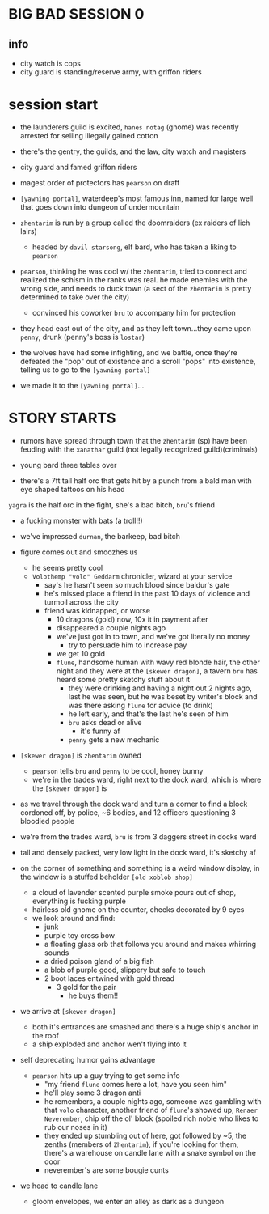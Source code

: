 # BIG BAD SESSION 0

## info
- city watch is cops
- city guard is standing/reserve army, with griffon riders


# session start
- the launderers guild is excited, `hanes notag` (gnome) was recently arrested for selling illegally gained cotton
- there's the gentry, the guilds, and the law, city watch and magisters
- city guard and famed griffon riders
- magest order of protectors has `pearson` on draft


- `[yawning portal]`, waterdeep's most famous inn, named for large well that goes down into dungeon of undermountain

- `zhentarim` is run by a group called the doomraiders (ex raiders of lich lairs)
    - headed by `davil starsong`, elf bard, who has taken a liking to `pearson`

- `pearson`, thinking he was cool w/ the `zhentarim`, tried to connect and realized the schism in the ranks was real. he made enemies with the wrong side, and needs to duck town (a sect of the `zhentarim` is pretty determined to take over the city)
    - convinced his coworker `bru` to accompany him for protection

- they head east out of the city, and as they left town...they came upon `penny`, drunk (penny's boss is `lostar`)

- the wolves have had some infighting, and we battle, once they're defeated the "pop" out of existence and a scroll "pops" into existence, telling us to go to the `[yawning portal]`

- we made it to the `[yawning portal]`...

# STORY STARTS
- rumors have spread through town that the `zhentarim` (sp) have been feuding with the `xanathar` guild (not legally recognized guild)(criminals)

- young bard three tables over
- there's a 7ft tall half orc that gets hit by a punch from a bald man with eye shaped tattoos on his head

`yagra` is the half orc in the fight, she's a bad bitch, `bru`'s friend

- a fucking monster with bats (a troll!!)

- we've impressed `durnan`, the barkeep, bad bitch

- figure comes out and smoozhes us
    - he seems pretty cool
    - `Volothemp "volo" Geddarm` chronicler, wizard at your service
        - say's he hasn't seen so much blood since baldur's gate
        - he's missed place a friend in the past 10 days of violence and turmoil across the city
        - friend was kidnapped, or worse
            - 10 dragons (gold) now, 10x it in payment after
            - disappeared a couple nights ago
            - we've just got in to town, and we've got literally no money
                - try to persuade him to increase pay
            - we get 10 gold
            - `flune`, handsome human with wavy red blonde hair, the other night and they were at the `[skewer dragon]`, a tavern `bru` has heard some pretty sketchy stuff about it
                - they were drinking and having a night out 2 nights ago, last he was seen, but he was beset by writer's block and was there asking `flune` for advice (to drink)
                - he left early, and that's the last he's seen of him
                - `bru` asks dead or alive
                    - it's funny af
                - `penny` gets a new mechanic

- `[skewer dragon]` is `zhentarim` owned
    - `pearson` tells `bru` and `penny` to be cool, honey bunny
    - we're in the trades ward, right next to the dock ward, which is where the `[skewer dragon]` is

- as we travel through the dock ward and turn a corner to find a block cordoned off, by police, ~6 bodies, and 12 officers questioning 3 bloodied people
- we're from the trades ward, `bru` is from 3 daggers street in docks ward
- tall and densely packed, very low light in the dock ward, it's sketchy af
- on the corner of something and something is a weird window display, in the window is a stuffed beholder `[old xoblob shop]`
    - a cloud of lavender scented purple smoke pours out of shop, everything is fucking purple
    - hairless old gnome on the counter, cheeks decorated by 9 eyes
    - we look around and find:
        - junk
        - purple toy cross bow
        - a floating glass orb that follows you around and makes whirring sounds
        - a dried poison gland of a big fish
        - a blob of purple good, slippery but safe to touch
        - 2 boot laces entwined with gold thread
            - 3 gold for the pair
                - he buys them!!
- we arrive at `[skewer dragon]`
    - both it's entrances are smashed and there's a huge ship's anchor in the roof 
    - a ship exploded and anchor wen't flying into it
- self deprecating humor gains advantage
    - `pearson` hits up a guy trying to get some info
        - "my friend `flune` comes here a lot, have you seen him"
        - he'll play some 3 dragon anti
        - he remembers, a couple nights ago, someone was gambling with that `volo` character, another friend of `flune`'s showed up, `Renaer Neverember`, chip off the ol' block (spoiled rich noble who likes to rub our noses in it)
        - they ended up stumbling out of here, got followed by ~5, the zenths (members of `Zhentarim`), if you're looking for them, there's a warehouse on candle lane with a snake symbol on the door
        - neverember's are some bougie cunts
- we head to candle lane
    - gloom envelopes, we enter an alley as dark as a dungeon
